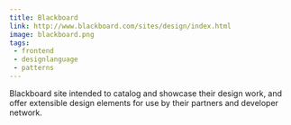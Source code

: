 ```yaml
---
title: Blackboard
link: http://www.blackboard.com/sites/design/index.html
image: blackboard.png
tags:
 - frontend
 - designlanguage
 - patterns
---
```


Blackboard site intended to catalog and showcase their design work, and offer extensible design elements for use by their partners and developer network.
